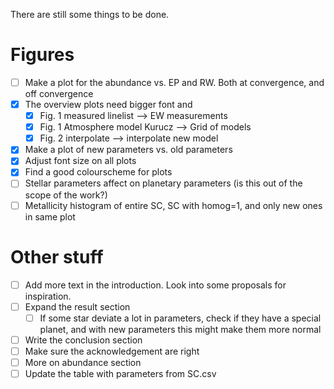 There are still some things to be done.

# Figures

- [ ] Make a plot for the abundance vs. EP and RW. Both at convergence, and off convergence
- [x] The overview plots need bigger font and
    - [x] Fig. 1 measured linelist --> EW measurements
    - [x] Fig. 1 Atmosphere model Kurucz --> Grid of models
    - [x] Fig. 2 interpolate --> interpolate new model
- [x] Make a plot of new parameters vs. old parameters
- [x] Adjust font size on all plots
- [x] Find a good colourscheme for plots
- [ ] Stellar parameters affect on planetary parameters (is this out of the scope of the work?)
- [ ] Metallicity histogram of entire SC, SC with homog=1, and only new ones in same plot

# Other stuff

- [ ] Add more text in the introduction. Look into some proposals for inspiration.
- [ ] Expand the result section
    - [ ] If some star deviate a lot in parameters, check if they have a special planet, and
          with new parameters this might make them more normal
- [ ] Write the conclusion section
- [ ] Make sure the acknowledgement are right
- [ ] More on abundance section
- [ ] Update the table with parameters from SC.csv
